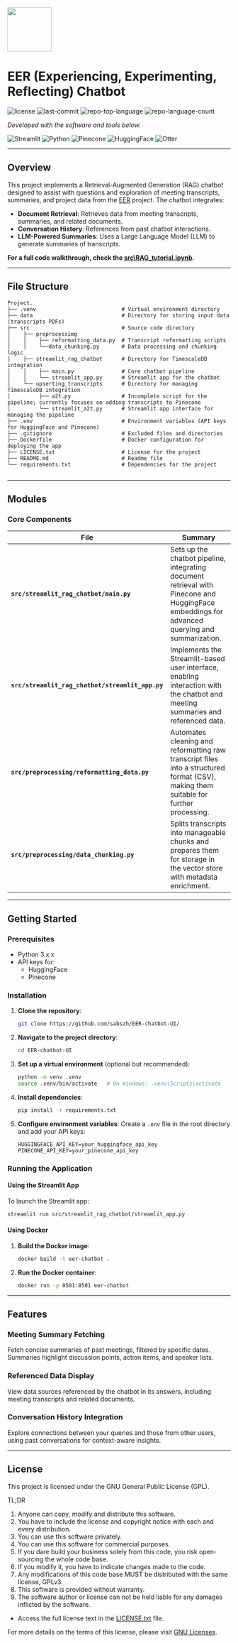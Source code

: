 <p align="left">
  <img src="https://static.vecteezy.com/system/resources/previews/024/673/126/original/question-answer-chat-document-paper-with-ai-artificial-intelligence-chat-bot-3d-render-icon-illustration-design-png.png" width="100" />
  <h1 align="left">EER (Experiencing, Experimenting, Reflecting) Chatbot</h1>
</p>

<p align="left">
    <img src="https://img.shields.io/github/license/sabszh/EER-chatbot-UI?style=flat&color=0080ff" alt="license">
    <img src="https://img.shields.io/github/last-commit/sabszh/EER-chatbot-UI?style=flat&logo=git&logoColor=white&color=0080ff" alt="last-commit">
    <img src="https://img.shields.io/github/languages/top/sabszh/EER-chatbot-UI?style=flat&color=0080ff" alt="repo-top-language">
    <img src="https://img.shields.io/github/languages/count/sabszh/EER-chatbot-UI?style=flat&color=0080ff" alt="repo-language-count">
</p>
<p align="left">
		<em>Developed with the software and tools below.</em>
</p>
<p align="left">
	<img src="https://img.shields.io/badge/Streamlit-FF4B4B.svg?style=flat&logo=Streamlit&logoColor=white" alt="Streamlit">
	<img src="https://img.shields.io/badge/Python-3776AB.svg?style=flat&logo=Python&logoColor=white" alt="Python">
	<img src="https://img.shields.io/badge/Pinecone-005BBB.svg?style=flat&logo=Python&logoColor=white" alt="Pinecone">
	<img src="https://img.shields.io/badge/HuggingFace-F79927.svg?style=flat&logo=HuggingFace&logoColor=white" alt="HuggingFace">
  <img src="https://img.shields.io/badge/Otter-005BBB.svg?style=flat&logo=Python&logoColor=white" alt="Otter">
</p>
<hr>

## Overview

This project implements a Retrieval-Augmented Generation (RAG) chatbot designed to assist with questions and exploration of meeting transcripts, summaries, and project data from the [EER](https://www.eer.info/) project. The chatbot integrates:
- **Document Retrieval**: Retrieves data from meeting transcripts, summaries, and related documents.
- **Conversation History**: References from past chatbot interactions.
- **LLM-Powered Summaries**: Uses a Large Language Model (LLM) to generate summaries of transcripts.


**For a full code walkthrough, check the [src\RAG_tutorial.ipynb](https://github.com/sabszh/EER-chatbot-UI/blob/main/src/RAG_tutorial.ipynb).**

---

## File Structure

```
Project.
├── .venv                           # Virtual environment directory
├── data                            # Directory for storing input data (transcripts PDFs)
├── src                             # Source code directory
│    ├── preprocessimg
│    │    ├── reformatting_data.py  # Transcript reformatting scripts
│    │    └──data_chunking.py       # Data processing and chunking logic                
│    ├── streamlit_rag_chatbot      # Directory for TimescaleDB integration
│    │    ├── main.py               # Core chatbot pipeline
│    │    └── streamlit_app.py      # Streamlit app for the chatbot  
│    └── upserting_transcripts      # Directory for managing TimescaleDB integration
│         ├── a2t.py                # Incomplete script for the pipeline; currently focuses on adding transcripts to Pinecone
│         └── streamlit_a2t.py      # Streamlit app interface for managing the pipeline
├── .env                            # Environment variables (API keys for HuggingFace and Pinecone)
├── .gitignore                      # Excluded files and directories
├── Dockerfile                      # Docker configuration for deploying the app
├── LICENSE.txt                     # License for the project
├── README.md                       # Readme file
└── requirements.txt                # Dependencies for the project
 
```

---

## Modules

### Core Components

| File                                   | Summary                                                                                                                                                     |
|---------------------------------------|-------------------------------------------------------------------------------------------------------------------------------------------------------------|
| **`src/streamlit_rag_chatbot/main.py`**                     | Sets up the chatbot pipeline, integrating document retrieval with Pinecone and HuggingFace embeddings for advanced querying and summarization.              |
| **`src/streamlit_rag_chatbot/streamlit_app.py`**            | Implements the Streamlit-based user interface, enabling interaction with the chatbot and meeting summaries and referenced data.           |
| **`src/preprocessing/reformatting_data.py`**        | Automates cleaning and reformatting raw transcript files into a structured format (CSV), making them suitable for further processing.                      |
| **`src/preprocessing/data_chunking.py`**            | Splits transcripts into manageable chunks and prepares them for storage in the vector store with metadata enrichment.                                       |

---

## Getting Started

### Prerequisites

- Python 3.x.x
- API keys for:
  - HuggingFace
  - Pinecone

### Installation

1. **Clone the repository**:

    ```bash
    git clone https://github.com/sabszh/EER-chatbot-UI/
    ```

2. **Navigate to the project directory**:

    ```bash
    cd EER-chatbot-UI
    ```

3. **Set up a virtual environment** (optional but recommended):

    ```bash
    python -m venv .venv
    source .venv/bin/activate   # On Windows: .venv\Scripts\activate
    ```

4. **Install dependencies**:

    ```bash
    pip install -r requirements.txt
    ```

5. **Configure environment variables**:
    Create a `.env` file in the root directory and add your API keys:

    ```plaintext
    HUGGINGFACE_API_KEY=your_huggingface_api_key
    PINECONE_API_KEY=your_pinecone_api_key
    ```

### Running the Application

#### Using the Streamlit App

To launch the Streamlit app:

```bash
streamlit run src/streamlit_rag_chatbot/streamlit_app.py
```

#### Using Docker

1. **Build the Docker image**:
    ```bash
    docker build -t eer-chatbot .
    ```

2. **Run the Docker container**:
    ```bash
    docker run -p 8501:8501 eer-chatbot
    ```

---

## Features

### **Meeting Summary Fetching**
Fetch concise summaries of past meetings, filtered by specific dates. Summaries highlight discussion points, action items, and speaker lists.

### **Referenced Data Display**
View data sources referenced by the chatbot in its answers, including meeting transcripts and related documents.

### **Conversation History Integration**
Explore connections between your queries and those from other users, using past conversations for context-aware insights.

---

## License

This project is licensed under the GNU General Public License (GPL). 

TL;DR
1. Anyone can copy, modify and distribute this software.
2. You have to include the license and copyright notice with each and every distribution.
3. You can use this software privately.
4. You can use this software for commercial purposes.
5. If you dare build your business solely from this code, you risk open-sourcing the whole code base.
6. If you modify it, you have to indicate changes made to the code.
7. Any modifications of this code base MUST be distributed with the same license, GPLv3.
8. This software is provided without warranty.
9. The software author or license can not be held liable for any damages inflicted by the software.
- Access the full license text in the [LICENSE.txt](./LICENSE.txt) file.

For more details on the terms of this license, please visit [GNU Licenses](https://www.gnu.org/licenses/gpl-3.0.en.html).
